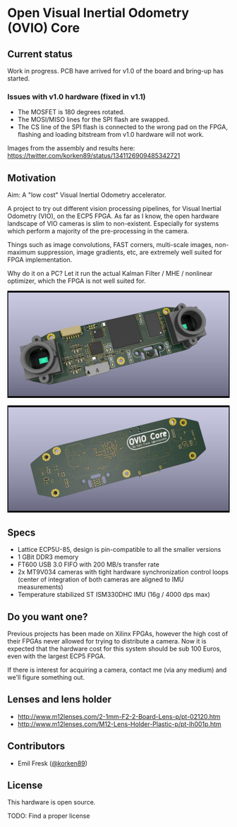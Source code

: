 # Open Visual Inertial Odometry (OVIO) Core

## Current status

Work in progress. PCB have arrived for v1.0 of the board and bring-up has started.

### Issues with v1.0 hardware (fixed in v1.1)

* The MOSFET is 180 degrees rotated.
* The MOSI/MISO lines for the SPI flash are swapped.
* The CS line of the SPI flash is connected to the wrong pad on the FPGA, flashing and loading bitstream from v1.0 hardware will not work.

Images from the assembly and results here: https://twitter.com/korken89/status/1341126909485342721

## Motivation

Aim: A "low cost" Visual Inertial Odometry accelerator.

A project to try out different vision processing pipelines, for Visual Inertial Odometry (VIO), on the ECP5 FPGA. As far as I know, the open hardware landscape of VIO cameras is slim to non-existent. Especially for systems which perform a majority of the pre-processing in the camera.

Things such as image convolutions, FAST corners, multi-scale images, non-maximum suppression, image gradients, etc, are extremely well suited for FPGA implementation.

Why do it on a PC? Let it run the actual Kalman Filter / MHE / nonlinear optimizer, which the FPGA is not well suited for.

![alt text](./ovio_core_front.jpg "")

![alt text](./ovio_core_back.jpg "")

## Specs

* Lattice ECP5U-85, design is pin-compatible to all the smaller versions
* 1 GBit DDR3 memory
* FT600 USB 3.0 FIFO with 200 MB/s transfer rate
* 2x MT9V034 cameras with tight hardware synchronization control loops (center of integration of both cameras are aligned to IMU measurements)
* Temperature stabilized ST ISM330DHC IMU (16g / 4000 dps max)

## Do you want one?

Previous projects has been made on Xilinx FPGAs, however the high cost of their FPGAs never allowed for trying to distribute a camera. Now it is expected that the hardware cost for this system should be sub 100 Euros, even with the largest ECP5 FPGA.

If there is interest for acquiring a camera, contact me (via any medium) and we'll figure something out.

## Lenses and lens holder

* http://www.m12lenses.com/2-1mm-F2-2-Board-Lens-p/pt-02120.htm
* http://www.m12lenses.com/M12-Lens-Holder-Plastic-p/pt-lh001p.htm

## Contributors

- Emil Fresk ([@korken89](https://github.com/korken89/))

## License

This hardware is open source.

TODO: Find a proper license

